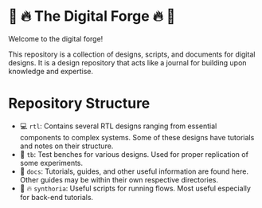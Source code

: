 # :european_castle: :fire: The Digital Forge :fire: :european_castle:

 Welcome to the digital forge! 

This repository is a collection of designs, scripts, and documents for digital designs.
It is a design repository that acts like a journal for building upon knowledge and expertise.

# Repository Structure

- :computer: `rtl`: Contains several RTL designs ranging from essential components to complex systems. Some of these designs have tutorials and notes on their structure.
- :wrench: `tb`: Test benches for various designs. Used for proper replication of some experiments.
- :blue_book: `docs`: Tutorials, guides, and other useful information are found here. Other guides may be within their own respective directories.
- :hammer: :fire: `synthoria`: Useful scripts for running flows. Most useful especially for back-end tutorials.
